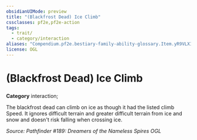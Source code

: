 ```yaml
---
obsidianUIMode: preview
title: "(Blackfrost Dead) Ice Climb"
cssclasses: pf2e,pf2e-action
tags:
  - trait/
  - category/interaction
aliases: "Compendium.pf2e.bestiary-family-ability-glossary.Item.yR9VLXIjJ2iOX77z"
license: OGL
---
```

# (Blackfrost Dead) Ice Climb

### 

**Category** interaction; 




The blackfrost dead can climb on ice as though it had the listed climb Speed. It ignores difficult terrain and greater difficult terrain from ice and snow and doesn't risk falling when crossing ice.

*Source: Pathfinder #189: Dreamers of the Nameless Spires*
*OGL*